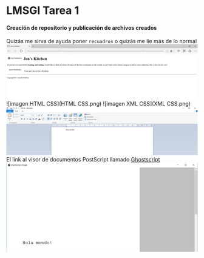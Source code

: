 # LMSGI Tarea 1
#### Creación de repositorio y publicación de archivos creados
Quizás me sirva de ayuda poner `recuadros`
o quizás me lie más de lo normal
![imagen HTML](HTML.png)
![imagen HTML CSS](HTML CSS.png)
![imagen XML CSS](XML CSS.png)
![imagen RTF](RTF.png)
El link al visor de documentos PostScript llamado [Ghostscript](http://www.ghostscript.com/)
![imagen PS](PS.png)
